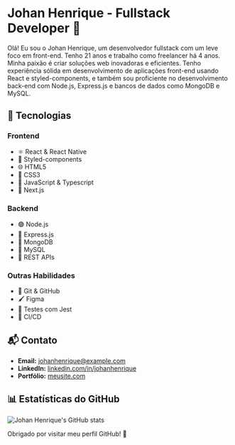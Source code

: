 # Johan Henrique - Fullstack Developer 🚀

Olá! Eu sou o Johan Henrique, um desenvolvedor fullstack com um leve foco em front-end. Tenho 21 anos e trabalho como freelancer há 4 anos. Minha paixão é criar soluções web inovadoras e eficientes. 
Tenho experiência sólida em desenvolvimento de aplicações front-end usando React e styled-components, e também sou proficiente no desenvolvimento back-end com Node.js, Express.js e bancos de dados como MongoDB e MySQL.

## 🚀 Tecnologias

### Frontend
- ⚛️ React & React Native
- 💅 Styled-components
- 🌐 HTML5
- 🎨 CSS3
- 📝 JavaScript & Typescript
- 🔷 Next.js

### Backend
- 🟢 Node.js
- 🚀 Express.js
- 🍃 MongoDB
- 🐬 MySQL
- 🔌 REST APIs

### Outras Habilidades
- 🐙 Git & GitHub
- 🖌️ Figma
- 🧪 Testes com Jest
- 🔄 CI/CD


## 📬 Contato

- **Email:** [johanhenrique@example.com](mailto:johanhenrique2k24@gmail.com)
- **LinkedIn:** [linkedin.com/in/johanhenrique](https://linkedin.com/in/johanhenrique)
- **Portfólio:** [meusite.com](https://meusite.com)

## 📊 Estatísticas do GitHub

![Johan Henrique's GitHub stats](https://github-readme-stats.vercel.app/api?username=NicolaazDevb&show_icons=true&theme=radical)

Obrigado por visitar meu perfil GitHub! 🙌
